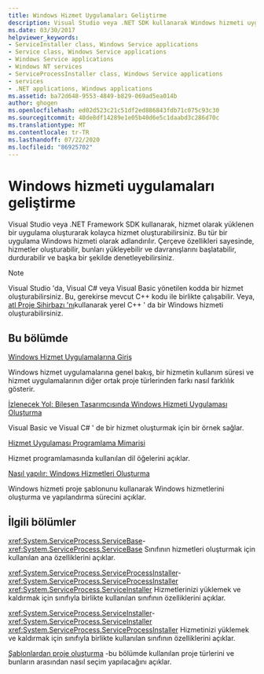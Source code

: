 ```yaml
---
title: Windows Hizmet Uygulamaları Geliştirme
description: Visual Studio veya .NET SDK kullanarak Windows hizmeti uygulamaları geliştirmeyi açıklayan makalelerin bağlantılarını inceleyin.
ms.date: 03/30/2017
helpviewer_keywords:
- ServiceInstaller class, Windows Service applications
- Service class, Windows Service applications
- Windows Service applications
- Windows NT services
- ServiceProcessInstaller class, Windows Service applications
- services
- .NET applications, Windows applications
ms.assetid: ba72d648-9553-4849-b829-069ad5ea014b
author: ghogen
ms.openlocfilehash: ed02d523c21c51df2ed886843fdb71c075c93c30
ms.sourcegitcommit: 40de8df14289e1e05b40d6e5c1daabd3c286d70c
ms.translationtype: MT
ms.contentlocale: tr-TR
ms.lasthandoff: 07/22/2020
ms.locfileid: "86925702"
---
```

# <a name="develop-windows-service-apps"></a>Windows hizmeti uygulamaları geliştirme

Visual Studio veya .NET Framework SDK kullanarak, hizmet olarak yüklenen bir uygulama oluşturarak kolayca hizmet oluşturabilirsiniz. Bu tür bir uygulama Windows hizmeti olarak adlandırılır. Çerçeve özellikleri sayesinde, hizmetler oluşturabilir, bunları yükleyebilir ve davranışlarını başlatabilir, durdurabilir ve başka bir şekilde denetleyebilirsiniz.

> [!NOTE]
> Visual Studio 'da, Visual C# veya Visual Basic yönetilen kodda bir hizmet oluşturabilirsiniz. Bu, gerekirse mevcut C++ kodu ile birlikte çalışabilir. Veya, [atl Proje Sihirbazı 'nı](/cpp/atl/reference/atl-project-wizard)kullanarak yerel C++ ' da bir Windows hizmeti oluşturabilirsiniz.

## <a name="in-this-section"></a>Bu bölümde

[Windows Hizmet Uygulamalarına Giriş](introduction-to-windows-service-applications.md)

Windows hizmet uygulamalarına genel bakış, bir hizmetin kullanım süresi ve hizmet uygulamalarının diğer ortak proje türlerinden farkı nasıl farklılık gösterir.

[İzlenecek Yol: Bileşen Tasarımcısında Windows Hizmeti Uygulaması Oluşturma](walkthrough-creating-a-windows-service-application-in-the-component-designer.md)

Visual Basic ve Visual C# ' de bir hizmet oluşturmak için bir örnek sağlar.

[Hizmet Uygulaması Programlama Mimarisi](service-application-programming-architecture.md)

Hizmet programlamasında kullanılan dil öğelerini açıklar.

[Nasıl yapılır: Windows Hizmetleri Oluşturma](how-to-create-windows-services.md)

Windows hizmeti proje şablonunu kullanarak Windows hizmetlerini oluşturma ve yapılandırma sürecini açıklar.

## <a name="related-sections"></a>İlgili bölümler

<xref:System.ServiceProcess.ServiceBase>- <xref:System.ServiceProcess.ServiceBase> Sınıfının hizmetleri oluşturmak için kullanılan ana özelliklerini açıklar.

<xref:System.ServiceProcess.ServiceProcessInstaller>- <xref:System.ServiceProcess.ServiceProcessInstaller> <xref:System.ServiceProcess.ServiceInstaller> Hizmetlerinizi yüklemek ve kaldırmak için sınıfıyla birlikte kullanılan sınıfının özelliklerini açıklar.

<xref:System.ServiceProcess.ServiceInstaller>- <xref:System.ServiceProcess.ServiceInstaller> <xref:System.ServiceProcess.ServiceProcessInstaller> Hizmetinizi yüklemek ve kaldırmak için sınıfıyla birlikte kullanılan sınıfının özelliklerini açıklar.

[Şablonlardan proje oluşturma](https://docs.microsoft.com/previous-versions/visualstudio/visual-studio-2013/0fyc0azh(v=vs.120)) -bu bölümde kullanılan proje türlerini ve bunların arasından nasıl seçim yapılacağını açıklar.

